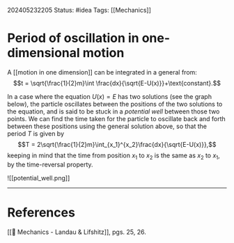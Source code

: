 202405232205
Status: #idea
Tags: [[Mechanics]]

# Period of oscillation in one-dimensional motion

A [[motion in one dimension]] can be integrated in a general from:
$$t = \sqrt{\frac{1}{2}m}\int \frac{dx}{\sqrt{E-U(x)}}+\text{constant}.$$

In a case where the equation $U(x) = E$ has two solutions (see the graph below), the particle oscillates between the positions of the two solutions to the equation, and is said to be stuck in a *potential well* between those two points. We can find the time taken for the particle to oscillate back and forth between these positions using the general solution above, so that the period $T$ is given by
$$T = 2\sqrt{\frac{1}{2}m}\int_{x_1}^{x_2}\frac{dx}{\sqrt{E-U(x)}},$$
keeping in mind that the time from position $x_1$ to $x_2$ is the same as $x_2$ to $x_1$, by the time-reversal property.

![[potential_well.png]]

___
# References
[[📕 Mechanics - Landau & Lifshitz]], pgs. 25, 26.